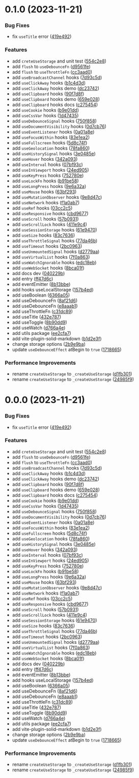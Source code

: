 # 0.1.0 (2023-11-21)


### Bug Fixes

* fix `useTitle` error ([419e492](https://github.com/any-hooks/solid-hooks/commit/419e492f170b47b9b1b8aa8910e371fdfab82045))


### Features

* add `creteUseStorage` and unit test ([554c2e8](https://github.com/any-hooks/solid-hooks/commit/554c2e858b25bc5d94ebf7b3f476f0d27806974d))
* add `flush` to `useDebounceFn` ([d9561fe](https://github.com/any-hooks/solid-hooks/commit/d9561fef5e5d7126b651cedc93d53da72d323158))
* add `flush` to `useThrottleFn` ([cc3aad0](https://github.com/any-hooks/solid-hooks/commit/cc3aad01fc90c0bcf386d4e488f83a079a67b83d))
* add `useBroadcastChannel` hooks ([7d93c5d](https://github.com/any-hooks/solid-hooks/commit/7d93c5d05fd935d2f5144985404c69ab30b9b92c))
* add `useClickAway` hooks ([b1c4d3d](https://github.com/any-hooks/solid-hooks/commit/b1c4d3daf651ff2b33a22a80e2f86413f6b4b3f5))
* add `useClickAway` hooks demo ([dc23742](https://github.com/any-hooks/solid-hooks/commit/dc2374200ac6500084ecf2579e60dff32b3517dc))
* add `useClipboard` hooks ([90f7d8f](https://github.com/any-hooks/solid-hooks/commit/90f7d8f4dc816358587a0a96f4a0ca3db13986ae))
* add `useClipboard` hooks demo ([659e028](https://github.com/any-hooks/solid-hooks/commit/659e0282ea5fd5a4d40059f49840f70291f5c296))
* add `useClipboard` hooks docs ([c275454](https://github.com/any-hooks/solid-hooks/commit/c2754542c7c21a545754ecbf6c6919d4875dbda4))
* add `useCookie` hooks ([b9e01dd](https://github.com/any-hooks/solid-hooks/commit/b9e01dd52cf8dd3df2a4baa8c721f4aed3af04be))
* add `useCssVar` hooks ([1d47435](https://github.com/any-hooks/solid-hooks/commit/1d474352b593a9e3fbe78e55788ee0bbda8def19))
* add `useDebounceSignal` hooks ([750f858](https://github.com/any-hooks/solid-hooks/commit/750f85810bdd4d92f300b0ca77277b8a80aa8984))
* add `useDocumentVisibility` hooks ([0d7cb76](https://github.com/any-hooks/solid-hooks/commit/0d7cb76c0727c82e1073968512c6aeaca331927a))
* add `useEventListener` hooks ([0a01a8e](https://github.com/any-hooks/solid-hooks/commit/0a01a8ecdd290274c0f508d627c2ff9feeb7bf79))
* add `useFocusWithin` hooks ([83e1ea2](https://github.com/any-hooks/solid-hooks/commit/83e1ea26b4b17008d1ceead08c0e59e95ac7d70e))
* add `useFullscreen` hooks ([5d8c74f](https://github.com/any-hooks/solid-hooks/commit/5d8c74fd5f2c31cfd214739032abcd1a64ec320d))
* add `useGeolocation` hooks ([78fa860](https://github.com/any-hooks/solid-hooks/commit/78fa8607337cb306c01fe862768123955b43a036))
* add `useHistorySignal` hooks ([3e0485e](https://github.com/any-hooks/solid-hooks/commit/3e0485ee254179aef0c8b1534adfe99e465b5dc0))
* add `useHover` hooks ([342a093](https://github.com/any-hooks/solid-hooks/commit/342a093b5c744944ecd29f6bc0b8774d0318d149))
* add `useInterval` hooks ([07bf93c](https://github.com/any-hooks/solid-hooks/commit/07bf93c3643a0bfda82ccb4957fe8d42a7708ffd))
* add `useInViewport` hooks ([24ed905](https://github.com/any-hooks/solid-hooks/commit/24ed905715392ec715f4cb8c21b0f49d2c3cd5f0))
* add `useKeyPress` hooks ([752780e](https://github.com/any-hooks/solid-hooks/commit/752780ee2d9a2b7e856df6a2763db9a7175e395e))
* add `useLockFn` hooks ([b91be58](https://github.com/any-hooks/solid-hooks/commit/b91be58f61d3e35b3638127d24b2b3ede77847e7))
* add `useLongPress` hooks ([9e6a32a](https://github.com/any-hooks/solid-hooks/commit/9e6a32a90d8dbb3e4a8dbfc471f0039202b03468))
* add `useMouse` hooks ([63bf293](https://github.com/any-hooks/solid-hooks/commit/63bf293c8204e207d17225179bc57a2d738cba70))
* add `useMutationObserver` hooks ([9e8d47c](https://github.com/any-hooks/solid-hooks/commit/9e8d47c4eb5eb6f24d43359fc5734b66e9b859c4))
* add `useNetwork` hooks ([f1a0ab7](https://github.com/any-hooks/solid-hooks/commit/f1a0ab719c6a9a91e3c5f3a0faa7a55d2320b1c7))
* add `useRef` hooks ([03cc2c5](https://github.com/any-hooks/solid-hooks/commit/03cc2c53cda4092dd44d24a2634e56ce108b4b50))
* add `useResponsive` hooks ([cbd9677](https://github.com/any-hooks/solid-hooks/commit/cbd9677a0de7a8ab0e2251be5cde16d12f206fdf))
* add `useScroll` hooks ([57b0931](https://github.com/any-hooks/solid-hooks/commit/57b093122c6cc9bdbb755a428be3d2d398218130))
* add `useScrollLock` hooks ([411e9c4](https://github.com/any-hooks/solid-hooks/commit/411e9c4ced0b25d403628d54d32e2dd13fffa4d6))
* add `useSessionStorage` hooks ([61e9470](https://github.com/any-hooks/solid-hooks/commit/61e9470f3122a8768fc7bd22b0f39e1cc052a77b))
* add `useSize` hooks ([83c7636](https://github.com/any-hooks/solid-hooks/commit/83c7636d350586ef8bf49301508665f88aa385d2))
* add `useThrottleSignal` hooks ([77da46b](https://github.com/any-hooks/solid-hooks/commit/77da46b3e226a5b6123fd2f6da19d301e69d8073))
* add `useTimeout` hooks ([2bc0963](https://github.com/any-hooks/solid-hooks/commit/2bc0963460887c94110132bc68e16786879674da))
* add `useUnmountedSignal` hooks ([d2779aa](https://github.com/any-hooks/solid-hooks/commit/d2779aa2705fff8ad9fa1183708a096428398a2a))
* add `useVirtualList` hooks ([7f0a863](https://github.com/any-hooks/solid-hooks/commit/7f0a8633189bbf99c96828573404e3477f4585fd))
* add `useWatchIgnorable` hooks ([edc18eb](https://github.com/any-hooks/solid-hooks/commit/edc18ebab04350d56aad7eef6fd0bdf9e2b6c813))
* add `useWebSocket` hooks ([8bca01f](https://github.com/any-hooks/solid-hooks/commit/8bca01f6da211563b07c9bd2ea5c09ef1b070f78))
* add docs dev ([040229b](https://github.com/any-hooks/solid-hooks/commit/040229b0d78e38b8fb4633afd01e0b91910658f6))
* add entry ([ff47d6c](https://github.com/any-hooks/solid-hooks/commit/ff47d6c3dbdaa8131421b719ce83fcc51167b41a))
* add eventEmitter ([8b13bbe](https://github.com/any-hooks/solid-hooks/commit/8b13bbe5db3875077e8baf0a628cc22e281c572c))
* add hooks useLocalStorage ([157b4ed](https://github.com/any-hooks/solid-hooks/commit/157b4ed34a739b6f4293cf214a41a95d7ed0c2f3))
* add useBoolean ([6366a05](https://github.com/any-hooks/solid-hooks/commit/6366a0544498264bb41bee3af0932a88e2674690))
* add useDebounceFn ([8af21d6](https://github.com/any-hooks/solid-hooks/commit/8af21d689d8a63b54d53c6b4d82fcc0b9afa7a1e))
* add useDebounceFn ([e8aaab1](https://github.com/any-hooks/solid-hooks/commit/e8aaab11ad2c070a12f175d980eb5e0b694fba08))
* add useThrottleFn ([c31dc89](https://github.com/any-hooks/solid-hooks/commit/c31dc89709254aafe8642c0ec98d93aa5bfe6ab0))
* add useTitle ([432e787](https://github.com/any-hooks/solid-hooks/commit/432e78738afa691d19009666f0da79f7aab5cac7))
* add useToggle ([8b90dd9](https://github.com/any-hooks/solid-hooks/commit/8b90dd9ea0cdfba82a91da222bf4f5beeac90d6d))
* add useWatch ([d766a4e](https://github.com/any-hooks/solid-hooks/commit/d766a4e3f62f6ba20eb231e0f9cb6f98d324276a))
* add utils package ([ee2cfa7](https://github.com/any-hooks/solid-hooks/commit/ee2cfa7b0e2f3ac09031960f328609f353f5b6d2))
* add vite-plugin-solid-markdown ([b1d2e3f](https://github.com/any-hooks/solid-hooks/commit/b1d2e3f80d82c679b9e12f0ba343a77a48a67bee))
* change storage options ([2b9e9ba](https://github.com/any-hooks/solid-hooks/commit/2b9e9baa5612462e253707ebd26935b329945b7c))
* update `useDebounceEffect` atBegin to `true` ([1718665](https://github.com/any-hooks/solid-hooks/commit/1718665375642abd7dd2433f89246ce5c85d611b))


### Performance Improvements

* rename `createUseStorage` to `_createUseStorage` ([d1fb301](https://github.com/any-hooks/solid-hooks/commit/d1fb30199219e06e3f188b906eaff1f17ed6e970))
* rename `createUseStorage` to `_createUseStorage` ([24985f9](https://github.com/any-hooks/solid-hooks/commit/24985f9722fb4fad7e2d2a3ab5b1e0da7a96fd92))



# 0.0.0 (2023-11-21)


### Bug Fixes

* fix `useTitle` error ([419e492](https://github.com/any-hooks/solid-hooks/commit/419e492f170b47b9b1b8aa8910e371fdfab82045))


### Features

* add `creteUseStorage` and unit test ([554c2e8](https://github.com/any-hooks/solid-hooks/commit/554c2e858b25bc5d94ebf7b3f476f0d27806974d))
* add `flush` to `useDebounceFn` ([d9561fe](https://github.com/any-hooks/solid-hooks/commit/d9561fef5e5d7126b651cedc93d53da72d323158))
* add `flush` to `useThrottleFn` ([cc3aad0](https://github.com/any-hooks/solid-hooks/commit/cc3aad01fc90c0bcf386d4e488f83a079a67b83d))
* add `useBroadcastChannel` hooks ([7d93c5d](https://github.com/any-hooks/solid-hooks/commit/7d93c5d05fd935d2f5144985404c69ab30b9b92c))
* add `useClickAway` hooks ([b1c4d3d](https://github.com/any-hooks/solid-hooks/commit/b1c4d3daf651ff2b33a22a80e2f86413f6b4b3f5))
* add `useClickAway` hooks demo ([dc23742](https://github.com/any-hooks/solid-hooks/commit/dc2374200ac6500084ecf2579e60dff32b3517dc))
* add `useClipboard` hooks ([90f7d8f](https://github.com/any-hooks/solid-hooks/commit/90f7d8f4dc816358587a0a96f4a0ca3db13986ae))
* add `useClipboard` hooks demo ([659e028](https://github.com/any-hooks/solid-hooks/commit/659e0282ea5fd5a4d40059f49840f70291f5c296))
* add `useClipboard` hooks docs ([c275454](https://github.com/any-hooks/solid-hooks/commit/c2754542c7c21a545754ecbf6c6919d4875dbda4))
* add `useCookie` hooks ([b9e01dd](https://github.com/any-hooks/solid-hooks/commit/b9e01dd52cf8dd3df2a4baa8c721f4aed3af04be))
* add `useCssVar` hooks ([1d47435](https://github.com/any-hooks/solid-hooks/commit/1d474352b593a9e3fbe78e55788ee0bbda8def19))
* add `useDebounceSignal` hooks ([750f858](https://github.com/any-hooks/solid-hooks/commit/750f85810bdd4d92f300b0ca77277b8a80aa8984))
* add `useDocumentVisibility` hooks ([0d7cb76](https://github.com/any-hooks/solid-hooks/commit/0d7cb76c0727c82e1073968512c6aeaca331927a))
* add `useEventListener` hooks ([0a01a8e](https://github.com/any-hooks/solid-hooks/commit/0a01a8ecdd290274c0f508d627c2ff9feeb7bf79))
* add `useFocusWithin` hooks ([83e1ea2](https://github.com/any-hooks/solid-hooks/commit/83e1ea26b4b17008d1ceead08c0e59e95ac7d70e))
* add `useFullscreen` hooks ([5d8c74f](https://github.com/any-hooks/solid-hooks/commit/5d8c74fd5f2c31cfd214739032abcd1a64ec320d))
* add `useGeolocation` hooks ([78fa860](https://github.com/any-hooks/solid-hooks/commit/78fa8607337cb306c01fe862768123955b43a036))
* add `useHistorySignal` hooks ([3e0485e](https://github.com/any-hooks/solid-hooks/commit/3e0485ee254179aef0c8b1534adfe99e465b5dc0))
* add `useHover` hooks ([342a093](https://github.com/any-hooks/solid-hooks/commit/342a093b5c744944ecd29f6bc0b8774d0318d149))
* add `useInterval` hooks ([07bf93c](https://github.com/any-hooks/solid-hooks/commit/07bf93c3643a0bfda82ccb4957fe8d42a7708ffd))
* add `useInViewport` hooks ([24ed905](https://github.com/any-hooks/solid-hooks/commit/24ed905715392ec715f4cb8c21b0f49d2c3cd5f0))
* add `useKeyPress` hooks ([752780e](https://github.com/any-hooks/solid-hooks/commit/752780ee2d9a2b7e856df6a2763db9a7175e395e))
* add `useLockFn` hooks ([b91be58](https://github.com/any-hooks/solid-hooks/commit/b91be58f61d3e35b3638127d24b2b3ede77847e7))
* add `useLongPress` hooks ([9e6a32a](https://github.com/any-hooks/solid-hooks/commit/9e6a32a90d8dbb3e4a8dbfc471f0039202b03468))
* add `useMouse` hooks ([63bf293](https://github.com/any-hooks/solid-hooks/commit/63bf293c8204e207d17225179bc57a2d738cba70))
* add `useMutationObserver` hooks ([9e8d47c](https://github.com/any-hooks/solid-hooks/commit/9e8d47c4eb5eb6f24d43359fc5734b66e9b859c4))
* add `useNetwork` hooks ([f1a0ab7](https://github.com/any-hooks/solid-hooks/commit/f1a0ab719c6a9a91e3c5f3a0faa7a55d2320b1c7))
* add `useRef` hooks ([03cc2c5](https://github.com/any-hooks/solid-hooks/commit/03cc2c53cda4092dd44d24a2634e56ce108b4b50))
* add `useResponsive` hooks ([cbd9677](https://github.com/any-hooks/solid-hooks/commit/cbd9677a0de7a8ab0e2251be5cde16d12f206fdf))
* add `useScroll` hooks ([57b0931](https://github.com/any-hooks/solid-hooks/commit/57b093122c6cc9bdbb755a428be3d2d398218130))
* add `useScrollLock` hooks ([411e9c4](https://github.com/any-hooks/solid-hooks/commit/411e9c4ced0b25d403628d54d32e2dd13fffa4d6))
* add `useSessionStorage` hooks ([61e9470](https://github.com/any-hooks/solid-hooks/commit/61e9470f3122a8768fc7bd22b0f39e1cc052a77b))
* add `useSize` hooks ([83c7636](https://github.com/any-hooks/solid-hooks/commit/83c7636d350586ef8bf49301508665f88aa385d2))
* add `useThrottleSignal` hooks ([77da46b](https://github.com/any-hooks/solid-hooks/commit/77da46b3e226a5b6123fd2f6da19d301e69d8073))
* add `useTimeout` hooks ([2bc0963](https://github.com/any-hooks/solid-hooks/commit/2bc0963460887c94110132bc68e16786879674da))
* add `useUnmountedSignal` hooks ([d2779aa](https://github.com/any-hooks/solid-hooks/commit/d2779aa2705fff8ad9fa1183708a096428398a2a))
* add `useVirtualList` hooks ([7f0a863](https://github.com/any-hooks/solid-hooks/commit/7f0a8633189bbf99c96828573404e3477f4585fd))
* add `useWatchIgnorable` hooks ([edc18eb](https://github.com/any-hooks/solid-hooks/commit/edc18ebab04350d56aad7eef6fd0bdf9e2b6c813))
* add `useWebSocket` hooks ([8bca01f](https://github.com/any-hooks/solid-hooks/commit/8bca01f6da211563b07c9bd2ea5c09ef1b070f78))
* add docs dev ([040229b](https://github.com/any-hooks/solid-hooks/commit/040229b0d78e38b8fb4633afd01e0b91910658f6))
* add entry ([ff47d6c](https://github.com/any-hooks/solid-hooks/commit/ff47d6c3dbdaa8131421b719ce83fcc51167b41a))
* add eventEmitter ([8b13bbe](https://github.com/any-hooks/solid-hooks/commit/8b13bbe5db3875077e8baf0a628cc22e281c572c))
* add hooks useLocalStorage ([157b4ed](https://github.com/any-hooks/solid-hooks/commit/157b4ed34a739b6f4293cf214a41a95d7ed0c2f3))
* add useBoolean ([6366a05](https://github.com/any-hooks/solid-hooks/commit/6366a0544498264bb41bee3af0932a88e2674690))
* add useDebounceFn ([8af21d6](https://github.com/any-hooks/solid-hooks/commit/8af21d689d8a63b54d53c6b4d82fcc0b9afa7a1e))
* add useDebounceFn ([e8aaab1](https://github.com/any-hooks/solid-hooks/commit/e8aaab11ad2c070a12f175d980eb5e0b694fba08))
* add useThrottleFn ([c31dc89](https://github.com/any-hooks/solid-hooks/commit/c31dc89709254aafe8642c0ec98d93aa5bfe6ab0))
* add useTitle ([432e787](https://github.com/any-hooks/solid-hooks/commit/432e78738afa691d19009666f0da79f7aab5cac7))
* add useToggle ([8b90dd9](https://github.com/any-hooks/solid-hooks/commit/8b90dd9ea0cdfba82a91da222bf4f5beeac90d6d))
* add useWatch ([d766a4e](https://github.com/any-hooks/solid-hooks/commit/d766a4e3f62f6ba20eb231e0f9cb6f98d324276a))
* add utils package ([ee2cfa7](https://github.com/any-hooks/solid-hooks/commit/ee2cfa7b0e2f3ac09031960f328609f353f5b6d2))
* add vite-plugin-solid-markdown ([b1d2e3f](https://github.com/any-hooks/solid-hooks/commit/b1d2e3f80d82c679b9e12f0ba343a77a48a67bee))
* change storage options ([2b9e9ba](https://github.com/any-hooks/solid-hooks/commit/2b9e9baa5612462e253707ebd26935b329945b7c))
* update `useDebounceEffect` atBegin to `true` ([1718665](https://github.com/any-hooks/solid-hooks/commit/1718665375642abd7dd2433f89246ce5c85d611b))


### Performance Improvements

* rename `createUseStorage` to `_createUseStorage` ([d1fb301](https://github.com/any-hooks/solid-hooks/commit/d1fb30199219e06e3f188b906eaff1f17ed6e970))
* rename `createUseStorage` to `_createUseStorage` ([24985f9](https://github.com/any-hooks/solid-hooks/commit/24985f9722fb4fad7e2d2a3ab5b1e0da7a96fd92))



